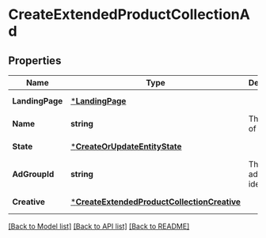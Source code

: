 # CreateExtendedProductCollectionAd

## Properties
Name | Type | Description | Notes
------------ | ------------- | ------------- | -------------
**LandingPage** | [***LandingPage**](LandingPage.md) |  | [default to null]
**Name** | **string** | The name of the ad. | [default to null]
**State** | [***CreateOrUpdateEntityState**](CreateOrUpdateEntityState.md) |  | [default to null]
**AdGroupId** | **string** | The adGroup identifier. | [default to null]
**Creative** | [***CreateExtendedProductCollectionCreative**](CreateExtendedProductCollectionCreative.md) |  | [default to null]

[[Back to Model list]](../README.md#documentation-for-models) [[Back to API list]](../README.md#documentation-for-api-endpoints) [[Back to README]](../README.md)

